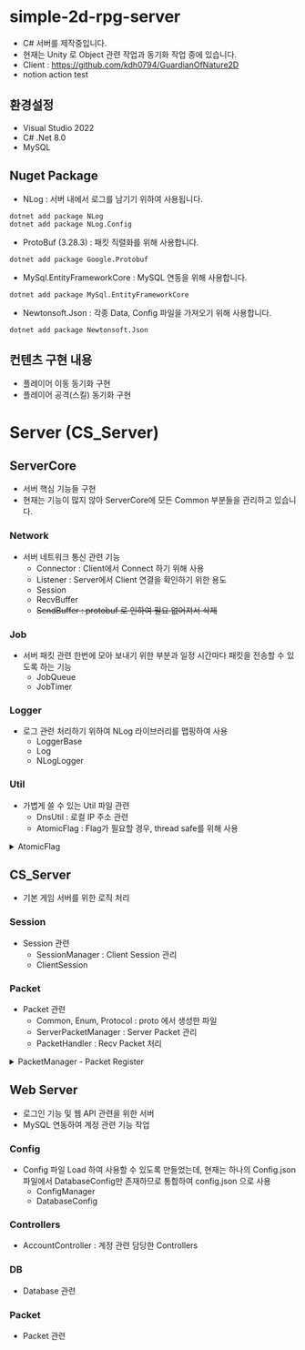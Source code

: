 # simple-2d-rpg-server
- C# 서버를 제작중입니다.
- 현재는 Unity 로 Object 관련 작업과 동기화 작업 중에 있습니다.
- Client : https://github.com/kdh0794/GuardianOfNature2D
- notion action test

## 환경설정
- Visual Studio 2022
- C# .Net 8.0
- MySQL

## Nuget Package
- NLog : 서버 내에서 로그를 남기기 위하여 사용됩니다.
```
dotnet add package NLog
dotnet add package NLog.Config
```
- ProtoBuf (3.28.3) : 패킷 직렬화를 위해 사용합니다.
```
dotnet add package Google.Protobuf
```
- MySql.EntityFrameworkCore : MySQL 연동을 위해 사용합니다.
```
dotnet add package MySql.EntityFrameworkCore
```
- Newtonsoft.Json : 각종 Data, Config 파일을 가져오기 위해 사용합니다.
```
dotnet add package Newtonsoft.Json
```

## 컨텐츠 구현 내용
- 플레이어 이동 동기화 구현
- 플레이어 공격(스킬) 동기화 구현


# Server (CS_Server)
## ServerCore
- 서버 핵심 기능들 구현
- 현재는 기능이 많지 않아 ServerCore에 모든 Common 부분들을 관리하고 있습니다.
### Network
- 서버 네트워크 통신 관련 기능
    - Connector : Client에서 Connect 하기 위해 사용
    - Listener : Server에서 Client 연결을 확인하기 위한 용도
    - Session
    - RecvBuffer
    - ~~SendBuffer : protobuf 로 인하여 필요 없어져서 삭제~~

### Job
- 서버 패킷 관련 한번에 모아 보내기 위한 부분과 일정 시간마다 패킷을 전송할 수 있도록 하는 기능
    - JobQueue
    - JobTimer

### Logger
- 로그 관련 처리하기 위하여 NLog 라이브러리를 맵핑하여 사용
    - LoggerBase
    - Log
    - NLogLogger

### Util
- 가볍게 쓸 수 있는 Util 파일 관련 
    - DnsUtil : 로컬 IP 주소 관련
    - AtomicFlag : Flag가 필요할 경우, thread safe를 위해 사용

<details>
<summary> AtomicFlag </summary>

- 코드 내에서 Thread Safe하게 상태를 저장하고 관리할 수 있도록 간단한 구조로 Mult-Thread 환경에서 동기화 문제를 해결하기 위하여 사용하였습니다.

```
public sealed class AtomicFlag
{
    private volatile int _flag = 0;

    public static implicit operator bool(AtomicFlag target)
    {
        // true = 1 이고 false = 0 이기 때문에 1이면 true를 반환
        return target._flag == 1;
    }
    public bool Set()
    {
        // 현재 false 일 경우, true로 바꾸고 false를 반환
        return Interlocked.CompareExchange(ref _flag, 1, 0) == 0;
    }

    public void Release()
    {
        // false로 셋팅
        Interlocked.Exchange(ref _flag, 0);
    }
}

```

</details>

## CS_Server
- 기본 게임 서버를 위한 로직 처리

### Session
- Session 관련
    - SessionManager : Client Session 관리
    - ClientSession

### Packet
- Packet 관련
    - Common, Enum, Protocol : proto 에서 생성한 파일
    - ServerPacketManager : Server Packet 관리
    - PacketHandler : Recv Packet 처리
    
<details> 
<summary>PacketManager - Packet Register</summary>

- C# 기존 MsgId 를 통하여 Packet Register를 하였으나, Packet이 늘어남에 따라 Enum MsgId를 추가해야하는 번거로움으로 인하여 MsgId 값을 relfection을 이용하여 Msg Name을 통하여 SHA256 을 통한 해쉬값을 ushort 값으로 받아와 MsgId로 사용하도록 하였습니다.

```
private void Register()
{
    // 현재 어셈블리에서 IMessage를 구현한 비추상 타입 가져오기
    var packetTypes = Assembly.GetExecutingAssembly().GetTypes()
        .Where(x => typeof(IMessage).IsAssignableFrom(x) && !x.IsAbstract);

    foreach (var packetType in packetTypes)
    {
        // Descriptor를 가져오고, null 체크
        var descriptor = GetMessageDescriptor(packetType);
        if (descriptor == null)
        {
            Log.Error($"Descriptor not found for packet type: {packetType.Name}");
            continue;
        }

        // 메시지 이름으로 메시지 ID 계산
        ushort messageId = ComputeMessageId(descriptor.Name);
        if (_onRecv.TryAdd(messageId, CreateMakePacketAction(packetType)) == false)
        {
            Log.Error($"Already registered message: {messageId}");
            continue;
        }

        RegisterHandler(messageId, packetType);
        _typeToMsgId.Add(packetType, messageId);
    }
}

private ushort ComputeMessageId(string messageName)
{
    using var sha256 = SHA256.Create();
    byte[] hash = sha256.ComputeHash(Encoding.UTF8.GetBytes(messageName));
    return BitConverter.ToUInt16(hash, 0);
}
```
</details>

## Web Server
- 로그인 기능 및 웹 API 관련을 위한 서버
- MySQL 연동하여 계정 관련 기능 작업

### Config
- Config 파일 Load 하여 사용할 수 있도록 만들었는데, 현재는 하나의 Config.json 파일에서 DatabaseConfig만 존재하므로 통합하여 config.json 으로 사용
    - ConfigManager
    - DatabaseConfig 

### Controllers
- AccountController : 계정 관련 담당한 Controllers

### DB
- Database 관련 

### Packet
- Packet 관련 

